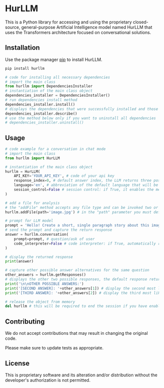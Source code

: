 # HurLLM

This is a Python library for accessing and using the proprietary closed-source, general-purpose Artificial Intelligence model named HurLLM that uses the Transformers architecture focused on conversational solutions.

## Installation

Use the package manager [pip](https://pip.pypa.io/en/stable/) to install HurLLM.

```bash
pip install hurllm
```

```python
# code for installing all necessary dependencies
# import the main class
from hurllm import DependenciesInstaller
# instantiation of the main class object
dependencies_installer = DependenciesInstaller()
# run dependencies install method
dependencies_installer.install()
# displays the dependencies that were successfully installed and those that failed
dependencies_installer.describe()
# use the method below only if you want to uninstall all dependencies
# dependencies_installer.uninstall()

```

## Usage

```python
# code example for a conversation in chat mode
# import the main class
from hurllm import HurLLM

# instantiation of the main class object
hurllm = HurLLM(
    API_KEY='YOUR_API_KEY', # code of your api key
    response_index=0, # default answer index, the LLM returns three possible answers with indices from 0 to 2, index 0 will be the most likely answer
    language='en', # abbreviation of the default language that will be used in the questions and answers
    session_control=False # session control: if True, it enables the memorizing of previous conversations, if False, it only considers the current conversation
)

# add a file for analysis
# the "addFile" method accepts any file type and can be invoked two or more times consecutively to add multiple files
hurllm.addFile(path='image.jpg') # in the "path" parameter you must define the path of the file

# prompt for LLM model
prompt = 'Hello! Create a short, single paragraph story about this image.'
# send the prompt and capture the return response
answer = hurllm.conversation(
    prompt=prompt, # question/ask of user
    code_interpreter=False # code interpreter: if True, automatically run any Python code in the response, if False, just display the codes
)

# display the returned response
print(answer)

# capture other possible answer alternatives for the same question
other_answers = hurllm.getResponses()
# displays the other two possible responses, the default response returned by the "conversation" function will be the one defined in the "response_index" parameter
print('\n\nOTHER POSSIBLE ANSWERS:')
print('[SECOND ANSWER]: '+other_answers[1]) # display the second most likely answer
print('[THIRD ANSWER]: '+other_answers[2]) # display the third most likely answer

# release the object from memory
del hurllm # this will be required to end the session if you have enabled the "session_control" parameter, otherwise this line will be optional

```

## Contributing

We do not accept contributions that may result in changing the original code.

Please make sure to update tests as appropriate.

## License

This is proprietary software and its alteration and/or distribution without the developer's authorization is not permitted.
